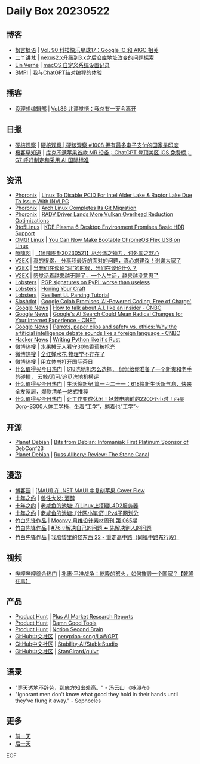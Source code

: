 # Daily Box 20230522

## 博客
- [枫言枫语](https://justinyan.me/) | [Vol. 90 科技快乐星球17：Google IO 和 AIGC 相关](https://justinyan.me/post/5720)
- [二丫讲梵](https://wiki.eryajf.net/) | [nexus2.x升级到3.x之后仓库地址改变的问题探索](https://wiki.eryajf.net/pages/de5421/)
- [Ein Verne](https://einverne.github.io/) | [macOS 自定义系统设置记录](https://einverne.github.io/post/2023/05/macbook-system-settings.html)
- [BMPI](https://www.bmpi.dev/) | [我与ChatGPT结对编程的体验](https://www.bmpi.dev/dev/chatgpt-development-notes/pair-programming/)

## 播客
- [没理想编辑部](https://www.vistopia.com.cn/detail/116) | [Vol.86 北漂觉悟：我总有一天会离开](https://shop.vistopia.com.cn/article?article_id=669716)

## 日报
- [硬核观察](https://linux.cn/news/express/) | [硬核观察 | 硬核观察 #1008 拥有最多电子支付的国家是印度](https://linux.cn/article-15833-1.html?utm_source=rss&utm_medium=rss)
- [极客早知道](https://www.geekpark.net/column/74) | [库克不满苹果首款 MR 设备；ChatGPT 登顶美区 iOS 免费榜；G7 呼吁制定和采用 AI 国际标准](https://www.geekpark.net/news/319326)

## 资讯
- [Phoronix](https://www.phoronix.com/) | [Linux To Disable PCID For Intel Alder Lake & Raptor Lake Due To Issue With INVLPG](https://www.phoronix.com/news/Intel-Disable-PCID-ADL-RPL)
- [Phoronix](https://www.phoronix.com/) | [Arch Linux Completes Its Git Migration](https://www.phoronix.com/news/Arch-Linux-Git-Migration-Over)
- [Phoronix](https://www.phoronix.com/) | [RADV Driver Lands More Vulkan Overhead Reduction Optimizations](https://www.phoronix.com/news/RADV-Gfx-Srates-Optimizations)
- [9to5Linux](https://9to5linux.com/) | [KDE Plasma 6 Desktop Environment Promises Basic HDR Support](https://9to5linux.com/kde-plasma-6-desktop-environment-promises-basic-hdr-support)
- [OMG! Linux](https://www.omglinux.com/) | [You Can Now Make Bootable ChromeOS Flex USB on Linux](https://www.omglinux.com/make-chrome-os-flex-usb-linux/)
- [喷嚏网](http://www.dapenti.com/blog/blog.asp?subjectid=70&name=xilei) | [【喷嚏图卦20230521】尽台湾之物力，讨外国之欢心](http://www.dapenti.com/blog/more.asp?name=xilei&id=171548)
- [V2EX](https://www.v2ex.com/) | [真的很累， 分享我最近的面对的问题，真心求建议！谢谢大家了](https://www.v2ex.com/t/941726)
- [V2EX](https://www.v2ex.com/) | [当我们在谈论“润”的时候，我们在谈论什么？](https://www.v2ex.com/t/941704)
- [V2EX](https://www.v2ex.com/) | [感觉活着越来越无聊了，一个人生活，越来越没意思了](https://www.v2ex.com/t/941697)
- [Lobsters](https://lobste.rs/) | [PGP signatures on PyPI: worse than useless](https://lobste.rs/s/av31pn/pgp_signatures_on_pypi_worse_than_useless)
- [Lobsters](https://lobste.rs/) | [Honing Your Craft](https://lobste.rs/s/prqy43/honing_your_craft)
- [Lobsters](https://lobste.rs/) | [Resilient LL Parsing Tutorial](https://lobste.rs/s/lbzdtu/resilient_ll_parsing_tutorial)
- [Slashdot](https://developers.slashdot.org/) | [Google Colab Promises 'AI-Powered Coding, Free of Charge'](https://developers.slashdot.org/story/23/05/21/1926213/google-colab-promises-ai-powered-coding-free-of-charge?utm_source=rss1.0mainlinkanon&utm_medium=feed)
- [Google News](https://news.google.com/topics/CAAqJggKIiBDQkFTRWdvSUwyMHZNRGRqTVhZU0FtVnVHZ0pWVXlnQVAB/sections/CAQiQ0NCQVNMQW9JTDIwdk1EZGpNWFlTQW1WdUdnSlZVeUlOQ0FRYUNRb0hMMjB2TUcxcmVpb0pFZ2N2YlM4d2JXdDZLQUEqKggAKiYICiIgQ0JBU0Vnb0lMMjB2TURkak1YWVNBbVZ1R2dKVlV5Z0FQAVAB) | [How to talk about A.I. like an insider - CNBC](https://news.google.com/rss/articles/CBMiVWh0dHBzOi8vd3d3LmNuYmMuY29tLzIwMjMvMDUvMjEvYWktZ2xvc3NhcnktaG93LXRvLXRhbGstYWJvdXQtYWktbGlrZS1hbi1pbnNpZGVyLmh0bWzSAVlodHRwczovL3d3dy5jbmJjLmNvbS9hbXAvMjAyMy8wNS8yMS9haS1nbG9zc2FyeS1ob3ctdG8tdGFsay1hYm91dC1haS1saWtlLWFuLWluc2lkZXIuaHRtbA?oc=5)
- [Google News](https://news.google.com/topics/CAAqJggKIiBDQkFTRWdvSUwyMHZNRGRqTVhZU0FtVnVHZ0pWVXlnQVAB/sections/CAQiQ0NCQVNMQW9JTDIwdk1EZGpNWFlTQW1WdUdnSlZVeUlOQ0FRYUNRb0hMMjB2TUcxcmVpb0pFZ2N2YlM4d2JXdDZLQUEqKggAKiYICiIgQ0JBU0Vnb0lMMjB2TURkak1YWVNBbVZ1R2dKVlV5Z0FQAVAB) | [Google's AI Search Could Mean Radical Changes for Your Internet Experience - CNET](https://news.google.com/rss/articles/CBMiemh0dHBzOi8vd3d3LmNuZXQuY29tL3RlY2gvc2VydmljZXMtYW5kLXNvZnR3YXJlL2dvb2dsZXMtYWktc2VhcmNoLWNvdWxkLW1lYW4tcmFkaWNhbC1jaGFuZ2VzLWZvci15b3VyLWludGVybmV0LWV4cGVyaWVuY2Uv0gFvaHR0cHM6Ly93d3cuY25ldC5jb20vZ29vZ2xlLWFtcC9uZXdzL2dvb2dsZXMtYWktc2VhcmNoLWNvdWxkLW1lYW4tcmFkaWNhbC1jaGFuZ2VzLWZvci15b3VyLWludGVybmV0LWV4cGVyaWVuY2Uv?oc=5)
- [Google News](https://news.google.com/topics/CAAqJggKIiBDQkFTRWdvSUwyMHZNRGRqTVhZU0FtVnVHZ0pWVXlnQVAB/sections/CAQiQ0NCQVNMQW9JTDIwdk1EZGpNWFlTQW1WdUdnSlZVeUlOQ0FRYUNRb0hMMjB2TUcxcmVpb0pFZ2N2YlM4d2JXdDZLQUEqKggAKiYICiIgQ0JBU0Vnb0lMMjB2TURkak1YWVNBbVZ1R2dKVlV5Z0FQAVAB) | [Parrots, paper clips and safety vs. ethics: Why the artificial intelligence debate sounds like a foreign language - CNBC](https://news.google.com/rss/articles/CBMiZmh0dHBzOi8vd3d3LmNuYmMuY29tLzIwMjMvMDUvMjEvYWktdGVybWlub2xvZ3ktZXhwbGFpbmVkLXBhcGVyLWNsaXBzLXBhcnJvdHMtYW5kLXNhZmV0eS12cy1ldGhpY3MuaHRtbNIBamh0dHBzOi8vd3d3LmNuYmMuY29tL2FtcC8yMDIzLzA1LzIxL2FpLXRlcm1pbm9sb2d5LWV4cGxhaW5lZC1wYXBlci1jbGlwcy1wYXJyb3RzLWFuZC1zYWZldHktdnMtZXRoaWNzLmh0bWw?oc=5)
- [Hacker News](https://news.ycombinator.com/front) | [Writing Python like it's Rust](https://news.ycombinator.com/item?id=36018621)
- [微博热搜](https://weibo.com/newlogin?tabtype=search) | [水果摊无人看守30箱香蕉被抢光](https://s.weibo.com/weibo?q=%23%E6%B0%B4%E6%9E%9C%E6%91%8A%E6%97%A0%E4%BA%BA%E7%9C%8B%E5%AE%8830%E7%AE%B1%E9%A6%99%E8%95%89%E8%A2%AB%E6%8A%A2%E5%85%89%23)
- [微博热搜](https://weibo.com/newlogin?tabtype=search) | [全红婵水花 物理学不存在了](https://s.weibo.com/weibo?q=%23%E5%85%A8%E7%BA%A2%E5%A9%B5%E6%B0%B4%E8%8A%B1%20%E7%89%A9%E7%90%86%E5%AD%A6%E4%B8%8D%E5%AD%98%E5%9C%A8%E4%BA%86%23)
- [微博热搜](https://weibo.com/newlogin?tabtype=search) | [用立体书打开国际茶日](https://s.weibo.com/weibo?q=%23%E7%94%A8%E7%AB%8B%E4%BD%93%E4%B9%A6%E6%89%93%E5%BC%80%E5%9B%BD%E9%99%85%E8%8C%B6%E6%97%A5%23)
- [什么值得买今日热门](https://post.smzdm.com/hot_1/) | [618洗地机怎么选择， 侃侃给你准备了一个新贵和老手的碰撞， 云鲸/添可/追觅洗地机横评](https://post.smzdm.com/p/a7nm56dl/)
- [什么值得买今日热门](https://post.smzdm.com/hot_1/) | [生活焕新纪 篇一百二十一：618焕新生活新气息，快来全友家居，爆款清单一站式推荐](https://post.smzdm.com/p/ad9kzelk/)
- [什么值得买今日热门](https://post.smzdm.com/hot_1/) | [让工作变成休闲！拯救电脑前的2200个小时！西昊Doro-S300人体工学椅，坐着“工学”，躺着也“工学”~](https://post.smzdm.com/p/agq33v8m/)

## 开源
- [Planet Debian](https://planet.debian.org/) | [Bits from Debian: Infomaniak First Platinum Sponsor of DebConf23](https://bits.debian.org/2023/05/infomaniak-platinum-debconf23.html)
- [Planet Debian](https://planet.debian.org/) | [Russ Allbery: Review: The Stone Canal](https://www.eyrie.org/~eagle/reviews/books/0-8125-6864-8.html)

## 漫游
- [博客园](https://www.cnblogs.com/aggsite/headline) | [[MAUI] 在 .NET MAUI 中复刻苹果 Cover Flow](https://www.cnblogs.com/jevonsflash/p/17419483.html)
- [十年之约](https://www.foreverblog.cn/feeds.html) | [兽性大发: 酒醉](https://ltmltm.cn/bk/1116.html)
- [十年之约](https://www.foreverblog.cn/feeds.html) | [老咸鱼的池塘: 在Linux上搭建L4D2服务器](https://nixieka.top/post/6)
- [十年之约](https://www.foreverblog.cn/feeds.html) | [老咸鱼的池塘: [计网小笔记] IPv4子网划分](https://nixieka.top/post/24)
- [竹白先锋作品](https://www.zhubai.wiki/) | [Moonvy 月维设计素材周刊 第 065期](https://open.zhubai.wiki/a/l/t/z/pl/moonvy/2272079873151672320)
- [竹白先锋作品](https://www.zhubai.wiki/) | [#76 💡解决自己的问题 ⬅️ 先解决别人的问题](https://open.zhubai.wiki/a/l/t/z/pl/havefun/2272075470176837632)
- [竹白先锋作品](https://www.zhubai.wiki/) | [我脑袋里的怪东西 22 - 重走高中路（同福中路东行段）](https://open.zhubai.wiki/a/l/t/z/pl/somethinginmybrain/2272066639866703872)

## 视频
- [哔哩哔哩综合热门](https://www.bilibili.com/v/popular/all/) | [兆惠·平准战争：乾隆的怒火，如何摧毁一个国家？【乾隆往事】](https://b23.tv/BV1cX4y1y7qR)

## 产品
- [Product Hunt](https://www.producthunt.com) | [Plus AI Market Research Reports](https://www.producthunt.com/posts/plus-ai-market-research-reports)
- [Product Hunt](https://www.producthunt.com) | [Damn Good Tools](https://www.producthunt.com/posts/damn-good-tools)
- [Product Hunt](https://www.producthunt.com) | [Notion Second Brain](https://www.producthunt.com/posts/notion-second-brain-3)
- [GitHub中文社区](https://www.githubs.cn/trending) | [pengxiao-song/LaWGPT](https://github.com/pengxiao-song/LaWGPT)
- [GitHub中文社区](https://www.githubs.cn/trending) | [Stability-AI/StableStudio](https://github.com/Stability-AI/StableStudio)
- [GitHub中文社区](https://www.githubs.cn/trending) | [StanGirard/quivr](https://github.com/StanGirard/quivr)

## 语录
- "穿天透地不辞劳，到底方知出处高。" - 冯云山 《咏瀑布》
- "Ignorant men don't know what good they hold in their hands until they've flung it away." - Sophocles

## 更多
- [前一天](daily-box-20230521.md)
- [后一天](daily-box-20230523.md)

EOF